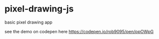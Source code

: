 # pixel-drawing-js
basic pixel drawing app

see the demo on codepen here https://codepen.io/rob9095/pen/ppOWpG
